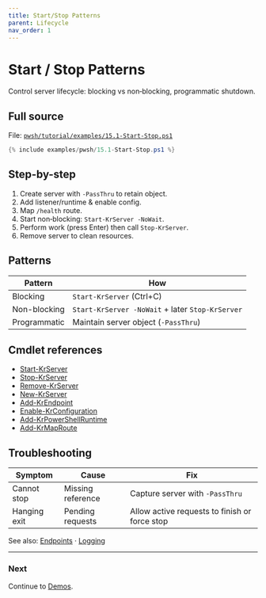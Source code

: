 ```yaml
---
title: Start/Stop Patterns
parent: Lifecycle
nav_order: 1
---
```


# Start / Stop Patterns

Control server lifecycle: blocking vs non‑blocking, programmatic shutdown.

## Full source

File: [`pwsh/tutorial/examples/15.1-Start-Stop.ps1`][15.1-Start-Stop.ps1]

```powershell
{% include examples/pwsh/15.1-Start-Stop.ps1 %}
```

## Step-by-step

1. Create server with `-PassThru` to retain object.
2. Add listener/runtime & enable config.
3. Map `/health` route.
4. Start non‑blocking: `Start-KrServer -NoWait`.
5. Perform work (press Enter) then call `Stop-KrServer`.
6. Remove server to clean resources.

## Patterns

| Pattern | How |
|---------|-----|
| Blocking | `Start-KrServer` (Ctrl+C) |
| Non-blocking | `Start-KrServer -NoWait` + later `Stop-KrServer` |
| Programmatic | Maintain server object (`-PassThru`) |

## Cmdlet references

- [Start-KrServer][Start-KrServer]
- [Stop-KrServer][Stop-KrServer]
- [Remove-KrServer][Remove-KrServer]
- [New-KrServer][New-KrServer]
- [Add-KrEndpoint][Add-KrEndpoint]
- [Enable-KrConfiguration][Enable-KrConfiguration]
- [Add-KrPowerShellRuntime][Add-KrPowerShellRuntime]
- [Add-KrMapRoute][Add-KrMapRoute]

## Troubleshooting

| Symptom | Cause | Fix |
|---------|-------|-----|
| Cannot stop | Missing reference | Capture server with `-PassThru` |
| Hanging exit | Pending requests | Allow active requests to finish or force stop |

See also: [Endpoints](../7.endpoints/index) · [Logging](../5.logging/index)

---

### Next

Continue to [Demos](../15.demos/index).

[15.1-Start-Stop.ps1]: /pwsh/tutorial/examples/15.1-Start-Stop.ps1
[Start-KrServer]: /pwsh/cmdlets/Start-KrServer
[Stop-KrServer]: /pwsh/cmdlets/Stop-KrServer
[Remove-KrServer]: /pwsh/cmdlets/Remove-KrServer
[New-KrServer]: /pwsh/cmdlets/New-KrServer
[Add-KrEndpoint]: /pwsh/cmdlets/Add-KrEndpoint
[Enable-KrConfiguration]: /pwsh/cmdlets/Enable-KrConfiguration
[Add-KrPowerShellRuntime]: /pwsh/cmdlets/Add-KrPowerShellRuntime
[Add-KrMapRoute]: /pwsh/cmdlets/Add-KrMapRoute
